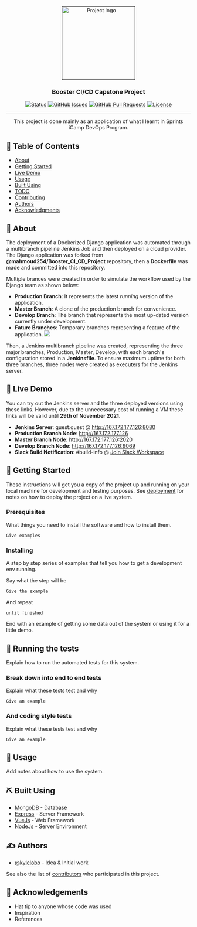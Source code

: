 <p align="center">
  <a href="" rel="noopener">
 <img width=200px height=200px src="https://i.imgur.com/6wj0hh6.jpg" alt="Project logo"></a>
</p>

<h3 align="center">Booster CI/CD Capstone Project</h3>

<div align="center">

[![Status](https://img.shields.io/badge/status-active-success.svg)]()
[![GitHub Issues](https://img.shields.io/github/issues/neatphar/Booster_CI_CD_Project.svg)](https://github.com/neatphar/Booster_CI_CD_Project/issues)
[![GitHub Pull Requests](https://img.shields.io/github/issues-pr/neatphar/Booster_CI_CD_Project.svg)](https://github.com/neatphar/Booster_CI_CD_Project/pulls)
[![License](https://img.shields.io/badge/license-MIT-blue.svg)](/LICENSE)

</div>

---

<p align="center"> This project is done mainly as an application of what I learnt in Sprints iCamp DevOps Program.
    <br> 
</p>

## 📝 Table of Contents

- [About](#about)
- [Getting Started](#getting_started)
- [Live Demo](#demo)
- [Usage](#usage)
- [Built Using](#built_using)
- [TODO](../TODO.md)
- [Contributing](../CONTRIBUTING.md)
- [Authors](#authors)
- [Acknowledgments](#acknowledgement)

## 🧐 About <a name = "about"></a>

The deployment of a Dockerized Django application was automated through a multibranch pipeline Jenkins Job and then deployed on a cloud provider. The Django application was forked from **@mahmoud254/Booster_CI_CD_Project** repository, then a **Dockerfile** was made and committed into this repository. 

Multiple brances were created in order to simulate the workflow used by the Django team as shown below:
* **Production Branch**: It represents the latest _running_ version of the application.
* **Master Branch**: A clone of the production branch for convenience. 
* **Develop Branch**: The branch that represents the most up-dated version currently under development.
* **Fature Branches**: Temporary branches representing a feature of the application.
![](https://buddy.works/blog/images/gitflow.png)

Then, a Jenkins multibranch pipeline was created, representing the three major branches, Production, Master, Develop, with each branch's configuration stored in a **Jenkinsfile**. To ensure maximum uptime for both three branches, three nodes were created as executers for the Jenkins server.


## 🚀 Live Demo <a name = "demo"></a>

You can try out the Jenkins server and the three deployed versions using these links. However, due to the unnecessary cost of running a VM these links will be valid until **29th of November 2021**.
* **Jenkins Server**: guest:guest @ http://167.172.177.126:8080
* **Production Branch Node**: http://167.172.177.126
* **Master Branch Node**: http://167.172.177.126:2020
* **Develop Branch Node**: http://167.172.177.126:9069
* **Slack Build Notification**: #build-info @ [Join Slack Workspace](https://join.slack.com/t/neatpharscicdproject/shared_invite/zt-wiv8h2oj-K6mIvgI9Zr4v4sl6h1jX2Q)


## 🏁 Getting Started <a name = "getting_started"></a>

These instructions will get you a copy of the project up and running on your local machine for development and testing purposes. See [deployment](#deployment) for notes on how to deploy the project on a live system.

### Prerequisites

What things you need to install the software and how to install them.

```
Give examples
```

### Installing

A step by step series of examples that tell you how to get a development env running.

Say what the step will be

```
Give the example
```

And repeat

```
until finished
```

End with an example of getting some data out of the system or using it for a little demo.

## 🔧 Running the tests <a name = "tests"></a>

Explain how to run the automated tests for this system.

### Break down into end to end tests

Explain what these tests test and why

```
Give an example
```

### And coding style tests

Explain what these tests test and why

```
Give an example
```

## 🎈 Usage <a name="usage"></a>

Add notes about how to use the system.

## ⛏️ Built Using <a name = "built_using"></a>

- [MongoDB](https://www.mongodb.com/) - Database
- [Express](https://expressjs.com/) - Server Framework
- [VueJs](https://vuejs.org/) - Web Framework
- [NodeJs](https://nodejs.org/en/) - Server Environment

## ✍️ Authors <a name = "authors"></a>

- [@kylelobo](https://github.com/kylelobo) - Idea & Initial work

See also the list of [contributors](https://github.com/kylelobo/The-Documentation-Compendium/contributors) who participated in this project.

## 🎉 Acknowledgements <a name = "acknowledgement"></a>

- Hat tip to anyone whose code was used
- Inspiration
- References
